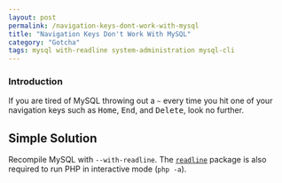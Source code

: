 ```yaml
---
layout: post
permalink: /navigation-keys-dont-work-with-mysql
title: "Navigation Keys Don't Work With MySQL"
category: "Gotcha"
tags: mysql with-readline system-administration mysql-cli
---
```


### Introduction
If you are tired of MySQL throwing out a `~` every time you hit one of your navigation keys such as <kbd>Home</kbd>, <kbd>End</kbd>, and <kbd>Delete</kbd>, look no further.


## Simple Solution
Recompile MySQL with `--with-readline`. The [`readline`](http://cnswww.cns.cwru.edu/php/chet/readline/rltop.html) package is also required to run PHP in interactive mode (`php -a`).

